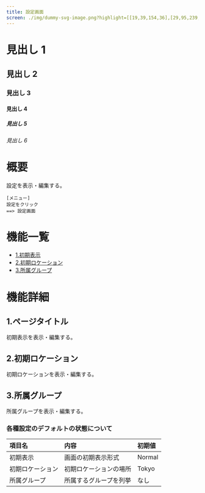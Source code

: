 ```yaml
---
title: 設定画面
screen: ./img/dummy-svg-image.png?highlight=[[19,39,154,36],[29,95,239,45],[29,141,239,48],[29,191,238,44],[29,236,238,86],[294,94,410,339]]
---
```


# 見出し 1

## 見出し 2

### 見出し 3

#### 見出し 4

##### 見出し 5

###### 見出し 6

# 概要

設定を表示・編集する。

```uiflows
[メニュー]
設定をクリック
==> 設定画面
```

# 機能一覧

-   [1.初期表示](#1.初期表示)
-   [2.初期ロケーション](#2.初期ロケーションå)
-   [3.所属グループ](#3.所属グループ)

# 機能詳細

## 1.ページタイトル

初期表示を表示・編集する。

## 2.初期ロケーション

初期ロケーションを表示・編集する。

## 3.所属グループ

所属グループを表示・編集する。

### 各種設定のデフォルトの状態について

| 項目名           | 内容                   | 初期値 |
| :--------------- | :--------------------- | :----- |
| 初期表示         | 画面の初期表示形式     | Normal |
| 初期ロケーション | 初期ロケーションの場所 | Tokyo  |
| 所属グループ     | 所属するグループを列挙 | なし   |
